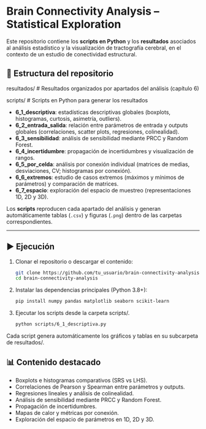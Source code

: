 # Brain Connectivity Analysis – Statistical Exploration

Este repositorio contiene los **scripts en Python** y los **resultados** asociados al análisis estadístico y la visualización de tractografía cerebral, en el contexto de un estudio de conectividad estructural.

## 📂 Estructura del repositorio

resultados/ # Resultados organizados por apartados del análisis (capítulo 6)

scripts/ # Scripts en Python para generar los resultados

- **6_1_descriptiva**: estadísticas descriptivas globales (boxplots, histogramas, curtosis, asimetría, outliers).  
- **6_2_entrada_salida**: relación entre parámetros de entrada y outputs globales (correlaciones, scatter plots, regresiones, colinealidad).  
- **6_3_sensibilidad**: análisis de sensibilidad mediante PRCC y Random Forest.  
- **6_4_incertidumbre**: propagación de incertidumbres y visualización de rangos.  
- **6_5_por_celda**: análisis por conexión individual (matrices de medias, desviaciones, CV; histogramas por conexión).  
- **6_6_extremos**: estudio de casos extremos (máximos y mínimos de parámetros) y comparación de matrices.  
- **6_7_espacio**: exploración del espacio de muestreo (representaciones 1D, 2D y 3D).  

Los **scripts** reproducen cada apartado del análisis y generan automáticamente tablas (`.csv`) y figuras (`.png`) dentro de las carpetas correspondientes.

---

## ▶️ Ejecución

1. Clonar el repositorio o descargar el contenido:  
   ```bash
   git clone https://github.com/tu_usuario/brain-connectivity-analysis.git
   cd brain-connectivity-analysis

2. Instalar las dependencias principales (Python 3.8+):
   ```bash
   pip install numpy pandas matplotlib seaborn scikit-learn

4. Ejecutar los scripts desde la carpeta scripts/.
   ```bash
   python scripts/6_1_descriptiva.py

Cada script genera automáticamente los gráficos y tablas en su subcarpeta de resultados/.

## 📊 Contenido destacado
- Boxplots e histogramas comparativos (SRS vs LHS).
- Correlaciones de Pearson y Spearman entre parámetros y outputs.
- Regresiones lineales y análisis de colinealidad.
- Análisis de sensibilidad mediante PRCC y Random Forest.
- Propagación de incertidumbres.
- Mapas de calor y métricas por conexión.
- Exploración del espacio de parámetros en 1D, 2D y 3D.
